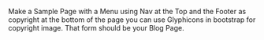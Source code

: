 Make a Sample Page with a Menu using Nav at the Top and the Footer as copyright at the bottom of the page you can use Glyphicons in
bootstrap for copyright image. That form should be your Blog Page.
